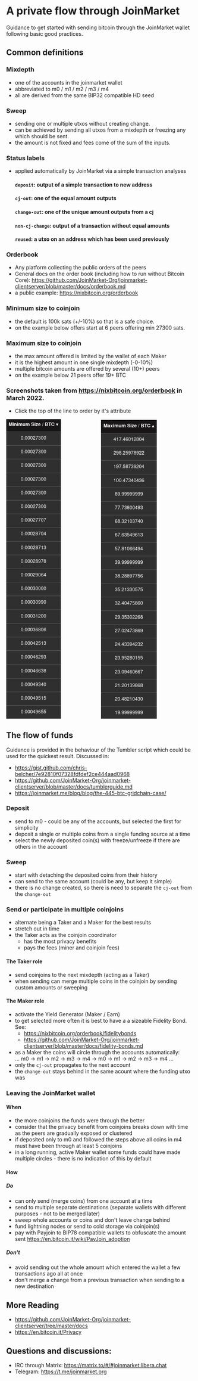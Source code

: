 # A private flow through JoinMarket

Guidance to get started with sending bitcoin through the JoinMarket wallet following basic good practices.

## Common definitions
### Mixdepth
* one of the accounts in the joinmarket wallet
* abbreviated to m0 / m1 / m2 / m3 / m4
* all are derived from the same BIP32 compatible HD seed

### Sweep
* sending one or multiple utxos without creating change.
* can be achieved by sending all utxos from a mixdepth or freezing any which should be sent.
* the amount is not fixed and fees come of the sum of the inputs.

### Status labels
* applied automatically by JoinMarket via a simple transaction analyses

  #### `deposit`: output of a simple transaction to new address
  #### `cj-out`: one of the equal amount outputs
  #### `change-out`: one of the unique amount outputs from a cj
  #### `non-cj-change`: output of a transaction without equal amounts
  #### `reused`: a utxo on an address which has been used previously

### Orderbook
* Any platform collecting the public orders of the peers
* General docs on the order book (including how to run without Bitcoin Core): https://github.com/JoinMarket-Org/joinmarket-clientserver/blob/master/docs/orderbook.md
* a public example: <https://nixbitcoin.org/orderbook>
### Minimum size to coinjoin
* the default is 100k sats (+/-10%) so that is a safe choice.
* on the example below offers start at 6 peers offering min 27300 sats.

### Maximum size to coinjoin
* the max amount offered is limited by the wallet of each Maker
* it is the highest amount in one single mixdepth (-0-10%)
* multiple bitcoin amounts are offered by several (10+) peers
* on the example below 21 peers offer 19+ BTC
### Screenshots taken from <https://nixbitcoin.org/orderbook> in March 2022.
* Click the top of the line to order by it's attribute
<p align="left">
  <img width="147" src="../images/joinmarket_minsize.png">
  <img width="100">
  <img width="150"  src="../images/joinmarket_maxsize.png">
</p>

## The flow of funds

Guidance is provided in the behaviour of the Tumbler script which could be used for the quickest result.
Discussed in:
* https://gist.github.com/chris-belcher/7e92810f07328fdfdef2ce444aad0968
* https://github.com/JoinMarket-Org/joinmarket-clientserver/blob/master/docs/tumblerguide.md
* https://joinmarket.me/blog/blog/the-445-btc-gridchain-case/

### Deposit
* send to m0 - could be any of the accounts, but selected the first for simplicity
* deposit a single or multiple coins from a single funding source at a time
* select the newly deposited coin(s) with freeze/unfreeze if there are others in the account

### Sweep
* start with detaching the deposited coins from their history
* can send to the same account (could be any, but keep it simple)
* there is no change created, so there is need to separate the `cj-out` from the `change-out`

### Send or participate in multiple coinjoins
* alternate being a Taker and a Maker for the best results
* stretch out in time
* the Taker acts as the coinjoin coordinator
    * has the most privacy benefits
    * pays the fees (miner and coinjoin fees)

#### The Taker role
* send coinjoins to the next mixdepth (acting as a Taker)
* when sending can merge multiple coins in the coinjoin by sending custom amounts or sweeping

#### The Maker role
* activate the Yield Generator (Maker / Earn)
* to get selected more often it is best to have a a sizeable Fidelity Bond. See:
    * https://nixbitcoin.org/orderbook/fidelitybonds
    * https://github.com/JoinMarket-Org/joinmarket-clientserver/blob/master/docs/fidelity-bonds.md
* as a Maker the coins will circle through the accounts automatically:  
... m0 -> m1 -> m2 -> m3 -> m4 -> m0 -> m1 -> m2 -> m3 -> m4 ...
* only the `cj-out`  propagates to the next account
* the `change-out` stays behind in the same acount where the funding utxo was

### Leaving the JoinMarket wallet
#### When
* the more coinjoins the funds were through the better
* consider that the privacy benefit from coinjoins breaks down with time as the peers are gradually exposed or clustered
* if deposited only to m0 and followed the steps above all coins in m4 must have been through at least 5 coinjoins
* in a long running, active Maker wallet some funds could have made multiple circles - there is no indication of this by default
#### How
##### Do
* can only send (merge coins) from one account at a time
* send to multiple separate destinations (separate wallets with different purposes - not to be merged later)
* sweep whole accounts or coins and don't leave change behind
* fund lightning nodes or send to cold storage via coinjoin(s)
* pay with Payjoin to BIP78 compatible wallets to obfuscate the amount sent <https://en.bitcoin.it/wiki/PayJoin_adoption>

##### Don't
* avoid sending out the whole amount which entered the wallet a few transactions ago all at once
* don't merge a change from a previous transaction when sending to a new destination

## More Reading
* https://github.com/JoinMarket-Org/joinmarket-clientserver/tree/master/docs
* https://en.bitcoin.it/Privacy

## Questions and discussions:
* IRC through Matrix: https://matrix.to/#/#joinmarket:libera.chat
* Telegram: https://t.me/joinmarket.org

